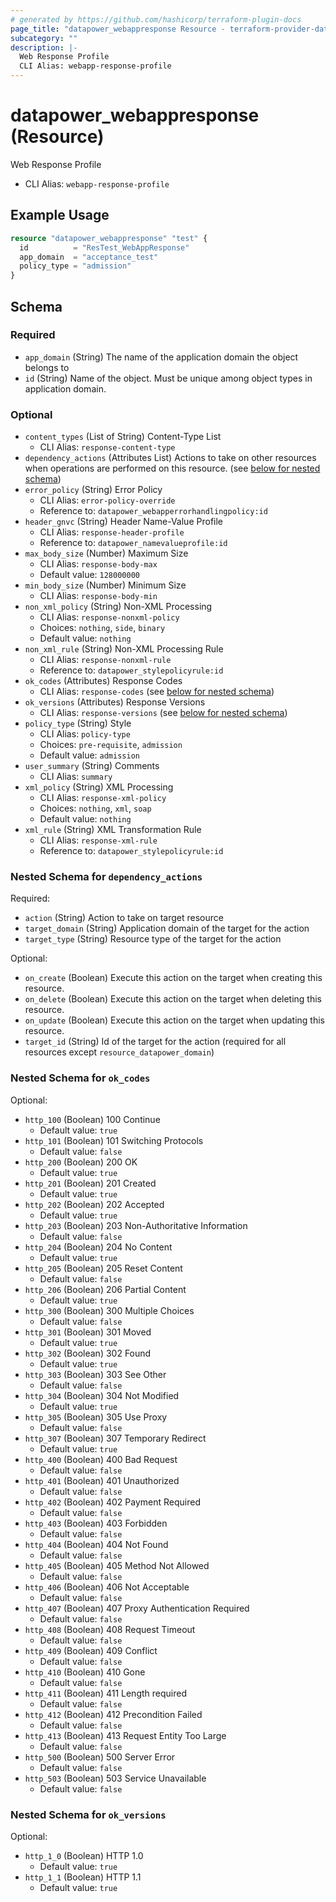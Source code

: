 ```yaml
---
# generated by https://github.com/hashicorp/terraform-plugin-docs
page_title: "datapower_webappresponse Resource - terraform-provider-datapower"
subcategory: ""
description: |-
  Web Response Profile
  CLI Alias: webapp-response-profile
---
```


# datapower_webappresponse (Resource)

Web Response Profile
  - CLI Alias: `webapp-response-profile`

## Example Usage

```terraform
resource "datapower_webappresponse" "test" {
  id          = "ResTest_WebAppResponse"
  app_domain  = "acceptance_test"
  policy_type = "admission"
}
```

<!-- schema generated by tfplugindocs -->
## Schema

### Required

- `app_domain` (String) The name of the application domain the object belongs to
- `id` (String) Name of the object. Must be unique among object types in application domain.

### Optional

- `content_types` (List of String) Content-Type List
  - CLI Alias: `response-content-type`
- `dependency_actions` (Attributes List) Actions to take on other resources when operations are performed on this resource. (see [below for nested schema](#nestedatt--dependency_actions))
- `error_policy` (String) Error Policy
  - CLI Alias: `error-policy-override`
  - Reference to: `datapower_webapperrorhandlingpolicy:id`
- `header_gnvc` (String) Header Name-Value Profile
  - CLI Alias: `response-header-profile`
  - Reference to: `datapower_namevalueprofile:id`
- `max_body_size` (Number) Maximum Size
  - CLI Alias: `response-body-max`
  - Default value: `128000000`
- `min_body_size` (Number) Minimum Size
  - CLI Alias: `response-body-min`
- `non_xml_policy` (String) Non-XML Processing
  - CLI Alias: `response-nonxml-policy`
  - Choices: `nothing`, `side`, `binary`
  - Default value: `nothing`
- `non_xml_rule` (String) Non-XML Processing Rule
  - CLI Alias: `response-nonxml-rule`
  - Reference to: `datapower_stylepolicyrule:id`
- `ok_codes` (Attributes) Response Codes
  - CLI Alias: `response-codes` (see [below for nested schema](#nestedatt--ok_codes))
- `ok_versions` (Attributes) Response Versions
  - CLI Alias: `response-versions` (see [below for nested schema](#nestedatt--ok_versions))
- `policy_type` (String) Style
  - CLI Alias: `policy-type`
  - Choices: `pre-requisite`, `admission`
  - Default value: `admission`
- `user_summary` (String) Comments
  - CLI Alias: `summary`
- `xml_policy` (String) XML Processing
  - CLI Alias: `response-xml-policy`
  - Choices: `nothing`, `xml`, `soap`
  - Default value: `nothing`
- `xml_rule` (String) XML Transformation Rule
  - CLI Alias: `response-xml-rule`
  - Reference to: `datapower_stylepolicyrule:id`

<a id="nestedatt--dependency_actions"></a>
### Nested Schema for `dependency_actions`

Required:

- `action` (String) Action to take on target resource
- `target_domain` (String) Application domain of the target for the action
- `target_type` (String) Resource type of the target for the action

Optional:

- `on_create` (Boolean) Execute this action on the target when creating this resource.
- `on_delete` (Boolean) Execute this action on the target when deleting this resource.
- `on_update` (Boolean) Execute this action on the target when updating this resource.
- `target_id` (String) Id of the target for the action (required for all resources except `resource_datapower_domain`)


<a id="nestedatt--ok_codes"></a>
### Nested Schema for `ok_codes`

Optional:

- `http_100` (Boolean) 100 Continue
  - Default value: `true`
- `http_101` (Boolean) 101 Switching Protocols
  - Default value: `false`
- `http_200` (Boolean) 200 OK
  - Default value: `true`
- `http_201` (Boolean) 201 Created
  - Default value: `true`
- `http_202` (Boolean) 202 Accepted
  - Default value: `true`
- `http_203` (Boolean) 203 Non-Authoritative Information
  - Default value: `false`
- `http_204` (Boolean) 204 No Content
  - Default value: `true`
- `http_205` (Boolean) 205 Reset Content
  - Default value: `false`
- `http_206` (Boolean) 206 Partial Content
  - Default value: `true`
- `http_300` (Boolean) 300 Multiple Choices
  - Default value: `false`
- `http_301` (Boolean) 301 Moved
  - Default value: `true`
- `http_302` (Boolean) 302 Found
  - Default value: `true`
- `http_303` (Boolean) 303 See Other
  - Default value: `false`
- `http_304` (Boolean) 304 Not Modified
  - Default value: `true`
- `http_305` (Boolean) 305 Use Proxy
  - Default value: `false`
- `http_307` (Boolean) 307 Temporary Redirect
  - Default value: `true`
- `http_400` (Boolean) 400 Bad Request
  - Default value: `false`
- `http_401` (Boolean) 401 Unauthorized
  - Default value: `false`
- `http_402` (Boolean) 402 Payment Required
  - Default value: `false`
- `http_403` (Boolean) 403 Forbidden
  - Default value: `false`
- `http_404` (Boolean) 404 Not Found
  - Default value: `false`
- `http_405` (Boolean) 405 Method Not Allowed
  - Default value: `false`
- `http_406` (Boolean) 406 Not Acceptable
  - Default value: `false`
- `http_407` (Boolean) 407 Proxy Authentication Required
  - Default value: `false`
- `http_408` (Boolean) 408 Request Timeout
  - Default value: `false`
- `http_409` (Boolean) 409 Conflict
  - Default value: `false`
- `http_410` (Boolean) 410 Gone
  - Default value: `false`
- `http_411` (Boolean) 411 Length required
  - Default value: `false`
- `http_412` (Boolean) 412 Precondition Failed
  - Default value: `false`
- `http_413` (Boolean) 413 Request Entity Too Large
  - Default value: `false`
- `http_500` (Boolean) 500 Server Error
  - Default value: `false`
- `http_503` (Boolean) 503 Service Unavailable
  - Default value: `false`


<a id="nestedatt--ok_versions"></a>
### Nested Schema for `ok_versions`

Optional:

- `http_1_0` (Boolean) HTTP 1.0
  - Default value: `true`
- `http_1_1` (Boolean) HTTP 1.1
  - Default value: `true`
